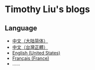 # Timothy Liu's blogs

## Language

+ [中文（大陆简体）](./zh-CN)
+ [中文（台灣正體）](./zh-TW)
+ [English (United States)](./en-US)
+ [Français (France)](./fr-FR)
+ ……
